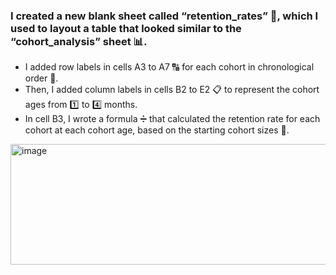 ### I created a new blank sheet called “retention_rates” 📝, which I used to layout a table that looked similar to the “cohort_analysis” sheet 📊.  

- I added row labels in cells A3 to A7 🔠 for each cohort in chronological order 📅. 
- Then, I added column labels in cells B2 to E2 📋 to represent the cohort ages from 1️⃣ to 4️⃣ months.
- In cell B3, I wrote a formula ➗ that calculated the retention rate for each cohort at each cohort age, based on the starting cohort sizes 👥.  
<img width="629" height="193" alt="image" src="https://github.com/user-attachments/assets/89f08c2a-22f7-46a0-90a9-38c8b8455703" />
